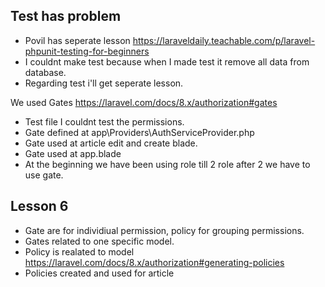 ## Test has problem
* Povil has  seperate lesson https://laraveldaily.teachable.com/p/laravel-phpunit-testing-for-beginners
* I couldnt make test because when I made test it remove all data from database.
* Regarding test i'll get seperate lesson.

 We used Gates https://laravel.com/docs/8.x/authorization#gates
* Test file I couldnt test the permissions.
* Gate defined at app\Providers\AuthServiceProvider.php
* Gate used at article edit and create blade.
* Gate used at app.blade
* At the beginning we have been using role till 2 role after 2 we have to use gate.

## Lesson 6
* Gate are for individiual permission, policy for grouping permissions.
* Gates related to one specific model.
* Policy is realated to model https://laravel.com/docs/8.x/authorization#generating-policies
* Policies created and used for article
